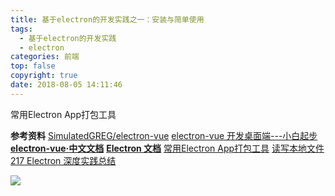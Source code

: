 ```yaml
---
title: 基于electron的开发实践之一：安装与简单使用
tags:
  - 基于electron的开发实践
  - electron
categories: 前端
top: false
copyright: true
date: 2018-08-05 14:11:46
---
```

常用Electron App打包工具
<!--more-->



**参考资料**
[SimulatedGREG/electron-vue](https://github.com/SimulatedGREG/electron-vue/tree/master/docs/cn)
[electron-vue 开发桌面端---小白起步](https://www.jianshu.com/p/c363a12de860)
**[electron-vue·中文文档](https://simulatedgreg.gitbooks.io/electron-vue/content/cn/)**
**[Electron 文档](https://electronjs.org/docs)**
[常用Electron App打包工具](https://www.jianshu.com/p/1c2ad78df208)
[读写本地文件](https://simulatedgreg.gitbooks.io/electron-vue/cn/savingreading-local-files.html)
[217 Electron 深度实践总结](https://changkun.us/archives/2017/03/217/)

![](http://static.zhyjor.com/wexin.png)
